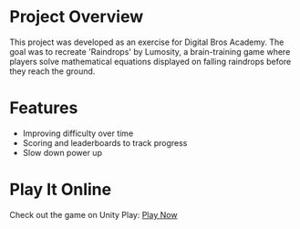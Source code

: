 # Project Overview
This project was developed as an exercise for Digital Bros Academy. The goal was to recreate 'Raindrops' by Lumosity, a brain-training game where players solve mathematical equations displayed on falling raindrops before they reach the ground.

# Features
* Improving difficulty over time
* Scoring and leaderboards to track progress
* Slow down power up

# Play It Online
Check out the game on Unity Play: [Play Now](https://play.unity.com/mg/other/build-1-1-webgl)
